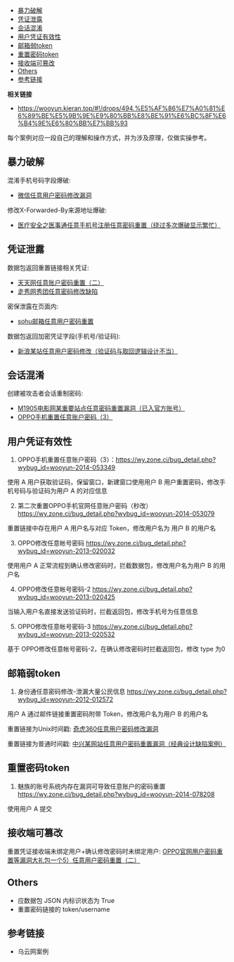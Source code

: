 - [暴力破解](#暴力破解)
- [凭证泄露](#凭证泄露)
- [会话混淆](#会话混淆)
- [用户凭证有效性](#用户凭证有效性)
- [邮箱弱token](#邮箱弱token)
- [重置密码token](#重置密码token)
- [接收端可篡改](#接收端可篡改)
- [Others](#others)
- [参考链接](#参考链接)

**相关链接**

- https://wooyun.kieran.top/#!/drops/494.%E5%AF%86%E7%A0%81%E6%89%BE%E5%9B%9E%E9%80%BB%E8%BE%91%E6%BC%8F%E6%B4%9E%E6%80%BB%E7%BB%93

每个案例对应一段自己的理解和操作方式，并为涉及原理，仅做实操参考。

## 暴力破解

混淆手机号码字段爆破:

- [微信任意用户密码修改漏洞](https://wy.zone.ci/bug_detail.php?wybug_id=wooyun-2012-011720)

修改X-Forwarded-By来源地址爆破:

- [医疗安全之医事通任意手机号注册任意密码重置（绕过多次爆破显示繁忙） ](https://wy.zone.ci/bug_detail.php?wybug_id=wooyun-2016-0216112)

## 凭证泄露

数据包返回重置链接相关凭证:

- [天天网任意账户密码重置（二）](https://wy.zone.ci/bug_detail.php?wybug_id=wooyun-2014-058210)
- [走秀网秀团任意密码修改缺陷](https://wy.zone.ci/bug_detail.php?wybug_id=wooyun-2012-05630)

密保泄露在页面内:

- [sohu邮箱任意用户密码重置
  ](https://wy.zone.ci/bug_detail.php?wybug_id=wooyun-2012-04728)

数据包返回加密凭证字段(手机号/验证码):
- [新浪某站任意用户密码修改（验证码与取回逻辑设计不当）](https://wy.zone.ci/bug_detail.php?wybug_id=wooyun-2014-085124)

## 会话混淆

创建被攻击者会话重制密码:

- [M1905电影网某重要站点任意密码重置漏洞（已入官方账号） ](https://wy.zone.ci/bug_detail.php?wybug_id=wooyun-2016-0225958)
- [OPPO手机重置任意账户密码（3）](https://wy.zone.ci/bug_detail.php?wybug_id=wooyun-2014-053349)

## 用户凭证有效性

1. OPPO手机重置任意账户密码（3）：https://wy.zone.ci/bug_detail.php?wybug_id=wooyun-2014-053349

使用 A 用户获取验证码，保留窗口，新建窗口使用用户 B 用户重置密码，修改手机号码与验证码为用户 A 的对应信息

2. 第二次重置OPPO手机官网任意账户密码（秒改）https://wy.zone.ci/bug_detail.php?wybug_id=wooyun-2014-053079

重置链接中存在用户 A 用户名与对应 Token，修改用户名为 用户 B 的用户名

3. OPPO修改任意帐号密码 https://wy.zone.ci/bug_detail.php?wybug_id=wooyun-2013-020032

使用用户 A 正常流程到确认修改密码时，拦截数据包，修改用户名为用户 B 的用户名

4. OPPO修改任意帐号密码-2 https://wy.zone.ci/bug_detail.php?wybug_id=wooyun-2013-020425

当输入用户名直接发送验证码时，拦截返回包，修改手机号为任意信息

5. OPPO修改任意帐号密码-3 https://wy.zone.ci/bug_detail.php?wybug_id=wooyun-2013-020532

基于 OPPO修改任意帐号密码-2，在确认修改密码时拦截返回包，修改 type 为0

## 邮箱弱token

1. 身份通任意密码修改-泄漏大量公民信息 https://wy.zone.ci/bug_detail.php?wybug_id=wooyun-2012-012572

用户 A 通过邮件链接重置密码附带 Token，修改用户名为用户 B 的用户名

重置链接为Unix时间戳: [奇虎360任意用户密码修改漏洞](https://wy.zone.ci/bug_detail.php?wybug_id=wooyun-2012-08333)

重置链接为普通时间戳: [中兴某网站任意用户密码重置漏洞（经典设计缺陷案例）](https://wy.zone.ci/bug_detail.php?wybug_id=wooyun-2015-090226)

## 重置密码token

1. 魅族的账号系统内存在漏洞可导致任意账户的密码重置 https://wy.zone.ci/bug_detail.php?wybug_id=wooyun-2014-078208

使用用户 A 提交

## 接收端可篡改

重置凭证接收端未绑定用户+确认修改密码时未绑定用户: [OPPO官网用户密码重置等漏洞大礼包一个5）任意用户密码重置（二）](https://wy.zone.ci/bug_detail.php?wybug_id=wooyun-2013-019649)

## Others

- 应数据包 JSON 内标识状态为 True
- 重置密码链接的 token/username

## 参考链接

- 乌云网案例
